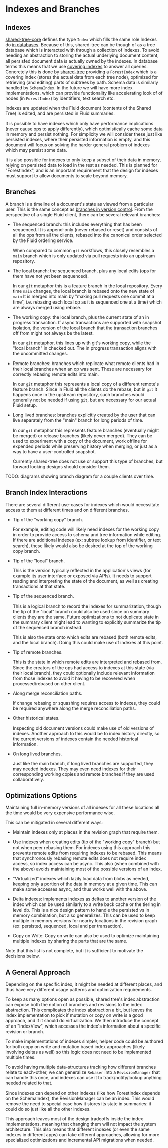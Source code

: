 # Indexes and Branches

## Indexes

[shared-tree-core](../src/shared-tree-core/README.md) defines the type `Index` which fills the same role Indexes do [in databases](https://en.wikipedia.org/wiki/Database_index).
Because of this, shared-tree can be though of as a tree database which is interacted with through a collection of indexes.
To avoid needing an abstraction to storing the actual underlying document content, all persisted document data is actually owned by the indexes.
In database terms this means that we use [covering indexes](https://en.wikipedia.org/wiki/Database_index#Covering_index) to answer all queries.
Concretely this is done by [shared-tree](../src/shared-tree/README.md) providing a `ForestIndex` which is a covering index (stores the actual data from each tree node), optimized for retrieving (and editing) parts of subtrees by path.
Schema data is similarly handled by `SchemaIndex`.
In the future we will have more index implementations, which can provide functionality like accelerating look of of nodes (in `ForestIndex`) by identifiers, text search etc.

Indexes are updated when the Fluid document (contents of the Shared Tree) is edited, and are persisted in Fluid summaries.

It is possible to have indexes which only have performance implications (never cause ops to apply differently), which optimistically cache some data in memory and persist nothing.
For simplicity we will consider these just like persisted indexes, where their persisted information is empty, and this document will focus on solving the harder general problem of indexes which may persist some data.

It is also possible for indexes to only keep a subset of their data in memory, relying on persisted data to load in the rest as needed.
This is planned for "ForestIndex", and is an important requirement that the design for indexes must support to allow documents to scale beyond memory.

## Branches

A branch is a timeline of a document's state as viewed from a particular user.
This is the same concept as [branches in version control](<https://en.wikipedia.org/wiki/Branching_(version_control)>).
From the perspective of a single Fluid client, there can be several relevant branches:

-   The sequenced branch: this includes everything that has been sequenced.
    It is append-only (never rebased or reset) and consists of all the ops from all the clients, rebased into the canonical order selected by the Fluid ordering service.

    When compared to common `git` workflows, this closely resembles a `main` branch which is only updated via pull requests into an upstream repository.

-   The local branch: the sequenced branch, plus any local edits (ops for them have not yet been sequenced).

    In our `git` metaphor this is a feature branch in the local repository.
    Every time `main` changes, the local branch is rebased onto the new state of `main`
    It is merged into main by "making pull requests one commit at a time", i.e. rebasing each local op as it is sequenced one at a time) which are always merged using rebase.

-   The working copy: the local branch, plus the current state of an in progress transaction.
    If async transactions are supported with snapshot isolation, the version of the local branch that the transaction branches off from might not always be the latest.

    In our `git` metaphor, this lines up with git's working copy, while the "local branch" in checked out.
    The in progress transaction aligns with the uncommitted changes.

-   Remote branches: branches which replicate what remote clients had in their local branches when an op was sent.
    These are necessary for correctly rebasing remote edits into main.

    In our `git` metaphor this represents a local copy of a different remote's feature branch.
    Since in Fluid all the clients do the rebase, but in `git` it happens once in the upstream repository,
    such branches would generally not be needed if using `git`, but are necessary for our actual Fluid setup.

-   Long lived branches: branches explicitly created by the user that can live separately from the "main" branch for long periods of time.

    In our `git` metaphor this represents feature branches (eventually might be merged) or release branches (likely never merged).
    They can be used to experiment with a copy of the document, work offline for expended periods while preserving history when merging,
    or just as a way to have a user-controlled snapshot.

    Currently shared-tree does not use or support this type of branches, but forward looking designs should consider them.

TODO: diagrams showing branch diagram for a couple clients over time.

## Branch Index Interactions

There are several different use-cases for indexes which would necessitate access to them at different times and on different branches.

-   Tip of the "working copy" branch.

    For example, editing code will likely need indexes for the working copy in order to provide access to schema and tree information while editing.
    If there are additional indexes (ex: subtree lookup from identifier, or text search), these likely would also be desired at the top of the working copy branch.

-   Tip of the "local" branch.

    This is the version typically reflected in the application's views (for example its user interface or exposed via APIs).
    It needs to support reading and interpreting the state of the document, as well as creating transactions at that state.

-   Tip of the sequenced branch.

    This is a logical branch to record the indexes for summarization, though the tip of the "local" branch could also be used since on summary clients they are the same.
    Future optimizations to not duplicate state in the summary client might lead to wanting to explicitly summarize the tip of the sequenced branch instead.

    This is also the state onto which edits are rebased (both remote edits, and the local branch).
    Doing this could make use of indexes at this point.

-   Tip of remote branches.

    This is the state in which remote edits are interpreted and rebased from.
    Since the creators of the ops had access to indexes at this state (via their local branch),
    they could optionally include relevant information from those indexes to avoid it having to be recovered when processed/rebased on other client.

-   Along merge reconciliation paths.

    If change rebasing or squashing requires access to indexes, they could be required anywhere along the merge reconciliation paths.

-   Other historical states.

    Inspecting old document versions could make use of old versions of indexes.
    Another approach to this would be to index history directly, so the current versions of indexes contain the needed historical information.

-   On long lived branches.

    Just like the main branch, if long lived branches are supported, they may needed indexes.
    They may even need indexes for their corresponding working copies and remote branches if they are used collaboratively.

## Optimizations Options

Maintaining full in-memory versions of all indexes for all these locations all the time would be very expensive performance wise.

This can be mitigated in several different ways:

-   Maintain indexes only at places in the revision graph that require them.

-   Use indexes when creating edits (tip of the "working copy" branch) but not when peer rebasing them.
    For indexes using this approach this prevents remote edits from requiring indexes to be rebased.
    This means that synchronously rebasing remote edits does not require index access, so index access can be async.
    This also (when combined with the above) avoids maintaining most of the possible versions of an index.

-   "Virtualized" indexes which lazily load data from blobs as needed, keeping only a portion of the data in memory at a given time.
    This can make some accesses async, and thus works well with the above.

-   Delta indexes: implements indexes as deltas to another version of the index which can be used similarly to a write back cache or the tiering in level db.
    This is a nice design pattern to handle the persisted vs in memory combination, but also generalizes.
    This can be used to keep multiple in memory versions for nearby locations in the revision graph (ex: persisted, sequenced, local and per transaction).

-   Copy on Write: Copy on write can also be used to optimize maintaining multiple indexes by sharing the parts that are the same.

Note that this list is not complete, but it is sufficient to motivate the decisions below.

## A General Approach

Depending on the specific index, it might be needed at different places, and thus have very different usage patterns and optimization requirements.

To keep as many options open as possible, shared tree's index abstraction can expose both the notion of branches and revisions to the index abstraction.
This complicates the index abstraction a bit, but leaves the index implementation to pick if mutation or copy on write is a good approach, and if it should do virtualization.
We then introduce the concept of an "IndexView", which accesses the index's information about a specific revision or branch.

To make implementations of indexes simpler, helper code could be authored for both copy on write and mutation based index approaches (likely involving deltas as well) so this logic does not need to be implemented multiple times.

To avoid having multiple data-structures tracking how different branches relate to each-other, we can generalize `Rebaser` into a `RevisionManager` that can handle this once, and indexes can use it to track/notify/lookup anything needed related to that.

Since indexes can depend on other indexes (like how ForestIndex depends on the SchemaIndex), the RevisionManager can be an index.
This would remove the need to special case how it stores its state in summaries: it could do so just like all the other indexes.

This approach leaves most of the design tradeoffs inside the index implementations, meaning that changing them will not impact the system architecture.
This also means that different indexes (or even the same indexes in different apps) can take different approaches, allowing for more specialized optimizations and incremental API migrations when needed.
